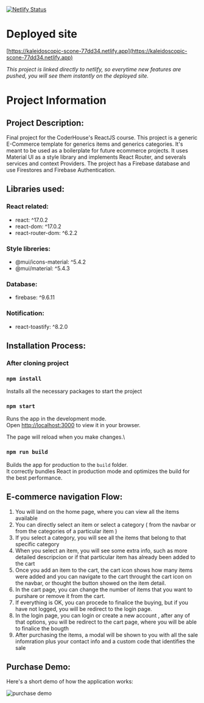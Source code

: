 [![Netlify Status](https://api.netlify.com/api/v1/badges/043d4cca-3c7e-440e-a419-5e6378fe0e65/deploy-status)](https://app.netlify.com/sites/kaleidoscopic-scone-77dd34/deploys)

# Deployed site

[https://kaleidoscopic-scone-77dd34.netlify.app](https://kaleidoscopic-scone-77dd34.netlify.app)

_This project is linked directly to netlify, so everytime new features are pushed, you will see them instantly on the deployed site._

# Project Information

## Project Description:

Final project for the CoderHouse's ReactJS course.
This project is a generic E-Commerce template for generics items and generics categories.
It's meant to be used as a boilerplate for future ecommerce projects.
It uses Material UI as a style library and implements React Router, and severals services and context Providers.
The project has a Firebase database and use Firestores and Firebase Authentication.

## Libraries used:

### React related: 
- react: ^17.0.2
- react-dom: ^17.0.2
- react-router-dom: ^6.2.2

### Style libreries:
- @mui/icons-material: ^5.4.2
- @mui/material: ^5.4.3

### Database:
- firebase: ^9.6.11

### Notification:
- react-toastify: ^8.2.0

## Installation Process:

### After cloning project
### `npm install`
Installs all the necessary packages to start the project

### `npm start`

Runs the app in the development mode.\
Open [http://localhost:3000](http://localhost:3000) to view it in your browser.

The page will reload when you make changes.\

### `npm run build`

Builds the app for production to the `build` folder.\
It correctly bundles React in production mode and optimizes the build for the best performance.


## E-commerce navigation Flow:

1. You will land on the home page, where you can view all the items available
2. You can directly select an item or select a category ( from the navbar or from the categories of a particular item ) 
3. If you select a category, you will see all the items that belong to that specific category
4. When you select an item, you will see some extra info, such as more detailed descripcion or if that particular item has already been added to the cart
5. Once you add an item to the cart, the cart icon shows how many items were added and you can navigate to the cart throught the cart icon on the navbar, or thought the button showed on the item detail.
6. In the cart page, you can change the number of items that you want to purshare or remove it from the cart.
7. If everything is OK, you can procede to finalice the buying, but if you have not logged, you will be redirect to the login page.
8. In the login page, you can login or create a new account , after any of that options, you will be redirect to the cart page, where you will be able to finalice the bougth
9. After purchasing the items, a modal will be shown to you with all the sale infomration plus your contact info and a custom code that identifies the sale


## Purchase Demo:
Here's a short demo of how the application works:


![purchase demo](https://i.ibb.co/zG7FNy2/ezgif-com-gif-maker.gif)


